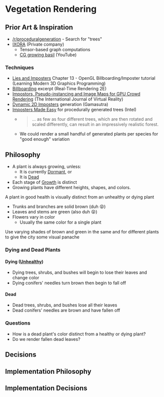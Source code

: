 # Vegetation Rendering

## Prior Art & Inspiration

* [/r/proceduralgeneration](https://www.reddit.com/r/proceduralgeneration/search?q=trees&restrict_sr=on) - Search for "trees"
* [IXORA](http://www.ixora.org/) (Private company)
  * Tensor-based graph computations
  * [CG growing basil](https://www.youtube.com/watch?v=qdd3M6ilc2M&t=0s&index=2&list=PLT48XojLMCzNCb73z19LFQlSNEMIQdGo-) (YouTube)

### Techniques

* [Lies and Imposters](https://paroj.github.io/gltut/Illumination/Tutorial%2013.html) Chapter 13 - OpenGL Billboarding/Imposter tutorial (Learning Modern 3D Graphics Programming)
* [Billboarding](http://www.flipcode.com/archives/Billboarding-Excerpt_From_iReal-Time_Renderingi_2E.shtml) excerpt (Real-Time Rendering 2E)
* [Impostors, Pseudo-instancing and Image Maps for GPU Crowd Rendering](http://citeseerx.ist.psu.edu/viewdoc/download?doi=10.1.1.98.3592&rep=rep1&type=pdf) (The International Journal of Virtual Reality)
* [Dynamic 2D Imposters](https://www.gamasutra.com/view/feature/130911/dynamic_2d_imposters_a_simple_.php) generation (Gamasutra)
* [Imposters Made Easy](https://software.intel.com/en-us/articles/impostors-made-easy) for procedurally generated trees (Intel)
  * > ... as few as four different trees, which are then rotated and scaled differently, can result in an impressively realistic forest.
  * We could render a small handful of generated plants per species for "good enough" variation

## Philosophy

* A plant is always growing, unless:
  * It is currently [Dormant](../lifecycle#dormancy), or
  * It is [Dead](../lifecycle#death)
* Each stage of [Growth](../lifecycle#growth) is distinct
* Growing plants have different heights, shapes, and colors.

A plant in good health is visually distinct from an unhealthy or dying plant

* Trunks and branches are solid brown (duh 😝)
* Leaves and stems are green (also duh 😝)
* Flowers vary in color
  * Usually the same color for a single plant

Use varying shades of brown and green in the same and for different plants to give the city some visual panache

### Dying and Dead Plants

#### Dying ([Unhealthy](../health))

* Dying trees, shrubs, and bushes will begin to lose their leaves and change color
* Dying conifers' needles turn brown then begin to fall off

#### Dead

* Dead trees, shrubs, and bushes lose all their leaves
* Dead conifers' needles are brown and have fallen off

### Questions

* How is a dead plant's color distinct from a healthy or dying plant?
* Do we render fallen dead leaves?  

## Decisions

## Implementation Philosophy

## Implementation Decisions
